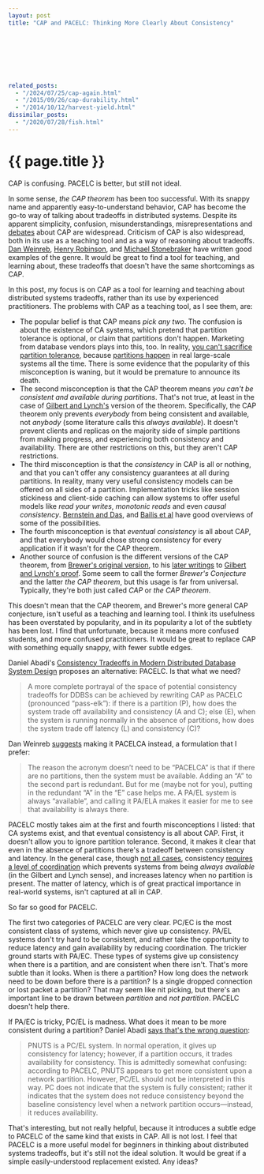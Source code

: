 ```yaml
---
layout: post
title: "CAP and PACELC: Thinking More Clearly About Consistency"








related_posts:
  - "/2024/07/25/cap-again.html"
  - "/2015/09/26/cap-durability.html"
  - "/2014/10/12/harvest-yield.html"
dissimilar_posts:
  - "/2020/07/28/fish.html"
---
```

{{ page.title }}
================

<p class="meta">CAP is confusing. PACELC is better, but still not ideal.</p>

In some sense, *the CAP theorem* has been too successful. With its snappy name and apparently easy-to-understand behavior, CAP has become the go-to way of talking about tradeoffs in distributed systems. Despite its apparent simplicity, confusion, misunderstandings, misrepresentations and [debates](http://stackoverflow.com/questions/12346326/nosql-cap-theorem-availability-and-partition-tolerance) about CAP are widespread. Criticism of CAP is also widespread, both in its use as a teaching tool and as a way of reasoning about tradeoffs. [Dan Weinreb](http://danweinreb.org/blog/what-does-the-proof-of-the-cap-theorem-mean), [Henry Robinson](http://blog.cloudera.com/blog/2010/04/cap-confusion-problems-with-partition-tolerance/), and [Michael Stonebraker](http://cacm.acm.org/blogs/blog-cacm/83396-errors-in-database-systems-eventual-consistency-and-the-cap-theorem/fulltext) have written good examples of the genre. It would be great to find a tool for teaching, and learning about, these tradeoffs that doesn't have the same shortcomings as CAP.

In this post, my focus is on CAP as a tool for learning and teaching about distributed systems tradeoffs, rather than its use by experienced practitioners. The problems with CAP as a teaching tool, as I see them, are:

- The popular belief is that CAP means *pick any two*. The confusion is about the existence of CA systems, which pretend that partition tolerance is optional, or claim that partitions don't happen. Marketing from database vendors plays into this, too. In reality, [you can't sacrifice partition tolerance](http://codahale.com/you-cant-sacrifice-partition-tolerance/), because [partitions happen](http://aphyr.com/posts/288-the-network-is-reliable) in real large-scale systems all the time. There is some evidence that the popularity of this misconception is waning, but it would be premature to announce its death.
- The second misconception is that the CAP theorem means *you can't be consistent and available during partitions*. That's not true, at least in the case of [Gilbert and Lynch's](http://lpd.epfl.ch/sgilbert/pubs/BrewersConjecture-SigAct.pdf) version of the theorem. Specifically, the CAP theorem only prevents *everybody* from being consistent and available, not *anybody* (some literature calls this *always available*). It doesn't prevent clients and replicas on the majority side of simple partitions from making progress, and experiencing both consistency and availability. There are other restrictions on this, but they aren't CAP restrictions.
- The third misconception is that the *consistency* in CAP is all or nothing, and that you can't offer any consistency guarantees at all during partitions. In reality, many very useful consistency models can be offered on all sides of a partition. Implementation tricks like session stickiness and client-side caching can allow systems to offer useful models like *read your writes*, *monotonic reads* and even *causal consistency*. [Bernstein and Das](http://research.microsoft.com/pubs/192621/sigtt611-bernstein.pdf), and [Bailis et al](http://arxiv.org/pdf/1302.0309v2.pdf) have good overviews of some of the possibilities.
- The fourth misconception is that *eventual consistency* is all about CAP, and that everybody would chose strong consistency for every application if it wasn't for the CAP theorem.
- Another source of confusion is the different versions of the CAP theorem, from [Brewer's original version](http://www.cs.berkeley.edu/~brewer/cs262b-2004/PODC-keynote.pdf), to his [later writings](http://www.infoq.com/articles/cap-twelve-years-later-how-the-rules-have-changed) to [Gilbert and Lynch's proof](http://lpd.epfl.ch/sgilbert/pubs/BrewersConjecture-SigAct.pdf). Some seem to call the former *Brewer's Conjecture* and the latter *the CAP theorem*, but this usage is far from universal. Typically, they're both just called *CAP* or *the CAP theorem*.

This doesn't mean that the CAP theorem, and Brewer's more general CAP conjecture, isn't useful as a teaching and learning tool. I think its usefulness has been overstated by popularity, and in its popularity a lot of the subtlety has been lost. I find that unfortunate, because it means more confused students, and more confused practitioners. It would be great to replace CAP with something equally snappy, with fewer subtle edges.

Daniel Abadi's [Consistency Tradeoffs in Modern Distributed Database System Design](http://cs-www.cs.yale.edu/homes/dna/papers/abadi-pacelc.pdf) proposes an alternative: PACELC. Is that what we need?

> A more complete portrayal of the space of potential consistency tradeoffs for DDBSs can be achieved by rewriting CAP as PACELC (pronounced “pass-elk”): if there is a partition (P), how does the system trade off availability and consistency (A and C); else (E), when the system is running normally in the absence of partitions, how does the system trade off latency (L) and consistency (C)?

Dan Weinreb [suggests](http://danweinreb.org/blog/improving-the-pacelc-taxonomy/) making it PACELCA instead, a formulation that I prefer:

> The reason the acronym doesn’t need to be “PACELCA” is that if there are no partitions, then the system must be available. Adding an “A” to the second part is redundant. But for me (maybe not for you), putting in the redundant “A” in the “E” case helps me. A PA/EL system is always “available”, and calling it PA/ELA makes it easier for me to see that availability is always there.

PACELC mostly takes aim at the first and fourth misconceptions I listed: that CA systems exist, and that eventual consistency is all about CAP. First, it doesn't allow you to ignore partition tolerance. Second, it makes it clear that even in the absence of partitions there's a tradeoff between consistency and latency. In the general case, though [not all cases](http://www.bailis.org/papers/hat-hotos2013.pdf), consistency [requires a level of coordination](http://www.cs.utexas.edu/users/dahlin/papers/cac-tr.pdf) which prevents systems from being *always available* (in the Gilbert and Lynch sense), and increases latency when no partition is present. The matter of latency, which is of great practical importance in real-world systems, isn't captured at all in CAP.

So far so good for PACELC.

The first two categories of PACELC are very clear. PC/EC is the most consistent class of systems, which never give up consistency. PA/EL systems don't try hard to be consistent, and rather take the opportunity to reduce latency and gain availability by reducing coordination. The trickier ground starts with PA/EC. These types of systems give up consistency when there is a partition, and are consistent when there isn't. That's more subtle than it looks. When is there a partition? How long does the network need to be down before there is a partition? Is a single dropped connection or lost packet a partition? That may seem like nit picking, but there's an important line to be drawn between *partition* and *not partition*. PACELC doesn't help there. 

If PA/EC is tricky, PC/EL is madness. What does it mean to be more consistent during a partition? Daniel Abadi [says that's the wrong question](http://cs-www.cs.yale.edu/homes/dna/papers/abadi-pacelc.pdf):

> PNUTS is a PC/EL system. In normal operation, it gives up consistency for latency; however, if a partition occurs, it trades availability for consistency. This is admittedly somewhat confusing: according to PACELC, PNUTS appears to get more consistent upon a network partition. However, PC/EL should not be interpreted in this way. PC does not indicate that the system is fully consistent; rather it indicates that the system does not reduce consistency beyond the baseline consistency level when a network partition occurs—instead, it reduces availability.

That's interesting, but not really helpful, because it introduces a subtle edge to PACELC of the same kind that exists in CAP. All is not lost. I feel that PACELC is a more useful model for beginners in thinking about distributed systems tradeoffs, but it's still not the ideal solution. It would be great if a simple easily-understood replacement existed. Any ideas?